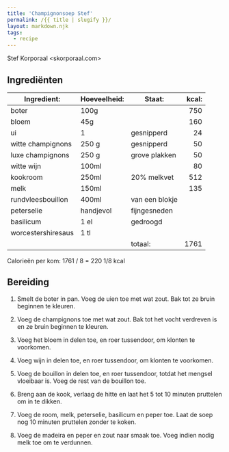 ```yaml
---
title: 'Champignonsoep Stef'
permalink: /{{ title | slugify }}/
layout: markdown.njk
tags:
  - recipe
---
```


Stef Korporaal <skorporaal.com>

## Ingrediënten

| Ingredient:        | Hoeveelheid: | Staat:         | kcal: |
| ------------------ | ------------ | -------------- | ----: |
| boter              | 100g         |                |   750 |
| bloem              | 45g          |                |   160 |
| ui                 | 1            | gesnipperd     |    24 |
| witte champignons  | 250 g        | gesnipperd     |    50 |
| luxe champignons   | 250 g        | grove plakken  |    50 |
| witte wijn         | 100ml        |                |    80 |
| kookroom           | 250ml        | 20% melkvet    |   512 |
| melk               | 150ml        |                |   135 |
| rundvleesbouillon  | 400ml        | van een blokje |       |
| peterselie         | handjevol    | fijngesneden   |       |
| basilicum          | 1 el         | gedroogd       |       |
| worcestershiresaus | 1 tl         |                |       |
|                    |              | totaal:        |  1761 |

Calorieën per kom: 1761 / 8 = 220 1/8 kcal

## Bereiding

1. Smelt de boter in pan. Voeg de uien toe met wat zout. Bak tot ze bruin beginnen te kleuren.

1. Voeg de champignons toe met wat zout. Bak tot het vocht verdreven is en ze bruin beginnen te kleuren.

1. Voeg het bloem in delen toe, en roer tussendoor, om klonten te voorkomen.

1. Voeg wijn in delen toe, en roer tussendoor, om klonten te voorkomen.

1. Voeg de bouillon in delen toe, en roer tussendoor, totdat het mengsel vloeibaar is. Voeg de rest van de bouillon toe.

1. Breng aan de kook, verlaag de hitte en laat het 5 tot 10 minuten pruttelen om in te dikken.

1. Voeg de room, melk, peterselie, basilicum en peper toe. Laat de soep nog 10 minuten pruttelen zonder te koken.

1. Voeg de madeira en peper en zout naar smaak toe. Voeg indien nodig melk toe om te verdunnen.
